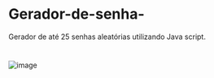 # Gerador-de-senha-
Gerador de até 25 senhas aleatórias utilizando Java script.
#
![image](https://user-images.githubusercontent.com/106766918/180223742-c2beed6a-f92c-41fc-90de-69a17e4ac0db.png)

